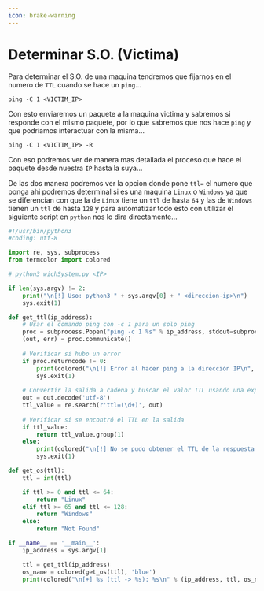 ```yaml
---
icon: brake-warning
---
```


# Determinar S.O. (Victima)

Para determinar el S.O. de una maquina tendremos que fijarnos en el numero de `TTL` cuando se hace un `ping`...

```shell
ping -C 1 <VICTIM_IP>
```

Con esto enviaremos un paquete a la maquina victima y sabremos si responde con el mismo paquete, por lo que sabremos que nos hace `ping` y que podriamos interactuar con la misma...

```shell
ping -C 1 <VICTIM_IP> -R
```

Con eso podremos ver de manera mas detallada el proceso que hace el paquete desde nuestra `IP` hasta la suya...

De las dos manera podremos ver la opcion donde pone `ttl=` el numero que ponga ahi podremos determinal si es una maquina `Linux` o `Windows` ya que se diferencian con que la de `Linux` tiene un `ttl` de hasta `64` y las de `Windows` tienen un `ttl` de hasta `128` y para automatizar todo esto con utilizar el siguiente script en `python` nos lo dira directamente...

```python
#!/usr/bin/python3
#coding: utf-8

import re, sys, subprocess
from termcolor import colored

# python3 wichSystem.py <IP>

if len(sys.argv) != 2:
    print("\n[!] Uso: python3 " + sys.argv[0] + " <direccion-ip>\n")
    sys.exit(1)

def get_ttl(ip_address):
    # Usar el comando ping con -c 1 para un solo ping
    proc = subprocess.Popen("ping -c 1 %s" % ip_address, stdout=subprocess.PIPE, shell=True)
    (out, err) = proc.communicate()
    
    # Verificar si hubo un error
    if proc.returncode != 0:
        print(colored("\n[!] Error al hacer ping a la dirección IP\n", 'red'))
        sys.exit(1)
    
    # Convertir la salida a cadena y buscar el valor TTL usando una expresión regular
    out = out.decode('utf-8')
    ttl_value = re.search(r'ttl=(\d+)', out)
    
    # Verificar si se encontró el TTL en la salida
    if ttl_value:
        return ttl_value.group(1)
    else:
        print(colored("\n[!] No se pudo obtener el TTL de la respuesta del ping\n", 'red'))
        sys.exit(1)

def get_os(ttl):
    ttl = int(ttl)

    if ttl >= 0 and ttl <= 64:
        return "Linux"
    elif ttl >= 65 and ttl <= 128:
        return "Windows"
    else:
        return "Not Found"

if __name__ == '__main__':
    ip_address = sys.argv[1]

    ttl = get_ttl(ip_address)
    os_name = colored(get_os(ttl), 'blue')
    print(colored("\n[+] %s (ttl -> %s): %s\n" % (ip_address, ttl, os_name), 'yellow'))
```

